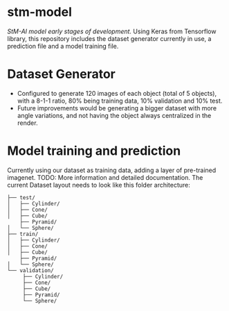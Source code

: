 # stm-model
*StM-AI model early stages of development.*
Using Keras from Tensorflow library, this repository includes the dataset generator currently in use, a prediction file and a model training file.

# Dataset Generator
- Configured to generate 120 images of each object (total of 5 objects), with a 8-1-1 ratio, 80% being training data, 10% validation and 10% test.
- Future improvements would be generating a bigger dataset with more angle variations, and not having the object always centralized in the render.

# Model training and prediction
Currently using our dataset as training data, adding a layer of pre-trained imagenet.
TODO: More information and detailed documentation.
The current Dataset layout needs to look like this folder architecture:
```dataset/
├── test/
│   ├── Cylinder/
│   ├── Cone/
│   ├── Cube/
    ├── Pyramid/
│   └── Sphere/
├── train/
│   ├── Cylinder/
│   ├── Cone/
│   ├── Cube/
    ├── Pyramid/
│   └── Sphere/
└── validation/
     ├── Cylinder/
     ├── Cone/
     ├── Cube/
     ├── Pyramid/
     └── Sphere/
